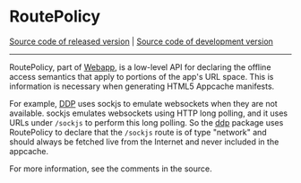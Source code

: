# RoutePolicy
[Source code of released version](https://github.com/meteor/meteor/tree/master/packages/routepolicy) | [Source code of development version](https://github.com/meteor/meteor/tree/devel/packages/routepolicy)
***

RoutePolicy, part of [Webapp](https://github.com/meteor/meteor/tree/master/packages/webapp), is a
low-level API for declaring the offline access semantics that apply to
portions of the app's URL space. This is information is necessary when
generating HTML5 Appcache manifests.

For example, [DDP](https://www.meteor.com/ddp) uses sockjs to emulate
websockets when they are not available. sockjs emulates websockets
using HTTP long polling, and it uses URLs under `/sockjs` to perform
this long polling. So the [ddp](https://atmospherejs.com/meteor/ddp)
package uses RoutePolicy to declare that the `/sockjs` route is of
type "network" and should always be fetched live from the Internet and
never included in the appcache.

For more information, see the comments in the source.
